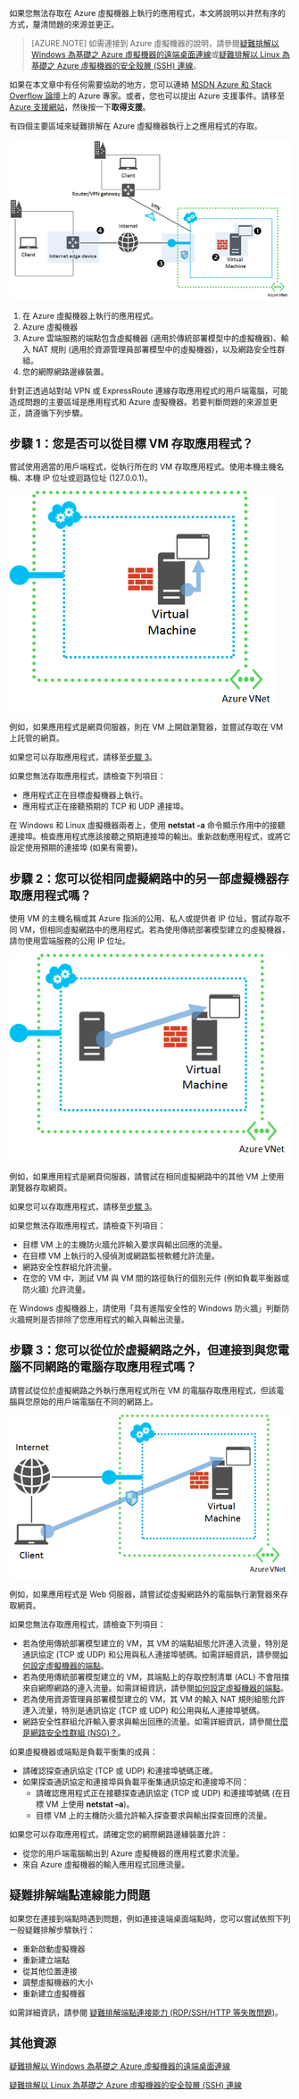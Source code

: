 


如果您無法存取在 Azure 虛擬機器上執行的應用程式，本文將說明以井然有序的方式，釐清問題的來源並更正。

> [AZURE.NOTE]  如需連接到 Azure 虛擬機器的說明，請參閱[疑難排解以 Windows 為基礎之 Azure 虛擬機器的遠端桌面連線](../articles/virtual-machines/virtual-machines-windows-troubleshoot-rdp-connection.md)或[疑難排解以 Linux 為基礎之 Azure 虛擬機器的安全殼層 (SSH) 連線](../articles/virtual-machines/virtual-machines-linux-troubleshoot-ssh-connection.md)。

如果在本文章中有任何需要協助的地方，您可以連絡 [MSDN Azure 和 Stack Overflow 論壇](https://azure.microsoft.com/support/forums/)上的 Azure 專家。或者，您也可以提出 Azure 支援事件。請移至 [Azure 支援網站](https://azure.microsoft.com/support/options/)，然後按一下**取得支援**。


有四個主要區域來疑難排解在 Azure 虛擬機器執行上之應用程式的存取。

![](./media/virtual-machines-common-troubleshoot-app-connection/tshoot_app_access1.png)

1.	在 Azure 虛擬機器上執行的應用程式。
2.	Azure 虛擬機器
3.	Azure 雲端服務的端點包含虛擬機器 (適用於傳統部署模型中的虛擬機器)、輸入 NAT 規則 (適用於資源管理員部署模型中的虛擬機器)，以及網路安全性群組。
4.	您的網際網路邊緣裝置。

針對正透過站對站 VPN 或 ExpressRoute 連線存取應用程式的用戶端電腦，可能造成問題的主要區域是應用程式和 Azure 虛擬機器。若要判斷問題的來源並更正，請遵循下列步驟。

## 步驟 1：您是否可以從目標 VM 存取應用程式？

嘗試使用適當的用戶端程式，從執行所在的 VM 存取應用程式。使用本機主機名稱、本機 IP 位址或迴路位址 (127.0.0.1)。

![](./media/virtual-machines-common-troubleshoot-app-connection/tshoot_app_access2.png)

例如，如果應用程式是網頁伺服器，則在 VM 上開啟瀏覽器，並嘗試存取在 VM 上託管的網頁。

如果您可以存取應用程式，請移至[步驟 3](#step2)。

如果您無法存取應用程式，請檢查下列項目：

- 應用程式正在目標虛擬機器上執行。
- 應用程式正在接聽預期的 TCP 和 UDP 連接埠。

在 Windows 和 Linux 虛擬機器兩者上，使用 **netstat -a** 命令顯示作用中的接聽連接埠。檢查應用程式應該接聽之預期連接埠的輸出。重新啟動應用程式，或將它設定使用預期的連接埠 (如果有需要)。

## <a id="step2"></a>步驟 2：您可以從相同虛擬網路中的另一部虛擬機器存取應用程式嗎？

使用 VM 的主機名稱或其 Azure 指派的公用、私人或提供者 IP 位址，嘗試存取不同 VM，但相同虛擬網路中的應用程式。若為使用傳統部署模型建立的虛擬機器，請勿使用雲端服務的公用 IP 位址。

![](./media/virtual-machines-common-troubleshoot-app-connection/tshoot_app_access3.png)

例如，如果應用程式是網頁伺服器，請嘗試在相同虛擬網路中的其他 VM 上使用瀏覽器存取網頁。

如果您可以存取應用程式，請移至[步驟 3](#step3)。

如果您無法存取應用程式，請檢查下列項目：

- 目標 VM 上的主機防火牆允許輸入要求與輸出回應的流量。
- 在目標 VM 上執行的入侵偵測或網路監視軟體允許流量。
- 網路安全性群組允許流量。
- 在您的 VM 中，測試 VM 與 VM 間的路徑執行的個別元件 (例如負載平衡器或防火牆) 允許流量。

在 Windows 虛擬機器上，請使用「具有進階安全性的 Windows 防火牆」判斷防火牆規則是否排除了您應用程式的輸入與輸出流量。

## <a id="step3"></a>步驟 3：您可以從位於虛擬網路之外，但連接到與您電腦不同網路的電腦存取應用程式嗎？

請嘗試從位於虛擬網路之外執行應用程式所在 VM 的電腦存取應用程式，但該電腦與您原始的用戶端電腦在不同的網路上。

![](./media/virtual-machines-common-troubleshoot-app-connection/tshoot_app_access4.png)

例如，如果應用程式是 Web 伺服器，請嘗試從虛擬網路外的電腦執行瀏覽器來存取網頁。

如果您無法存取應用程式，請檢查下列項目：

- 若為使用傳統部署模型建立的 VM，其 VM 的端點組態允許連入流量，特別是通訊協定 (TCP 或 UDP) 和公用與私人連接埠號碼。如需詳細資訊，請參閱[如何設定虛擬機器的端點](../articles/virtual-machines/virtual-machines-windows-classic-setup-endpoints.md)。
- 若為使用傳統部署模型建立的 VM，其端點上的存取控制清單 (ACL) 不會阻擋來自網際網路的連入流量。如需詳細資訊，請參閱[如何設定虛擬機器的端點](../articles/virtual-machines/virtual-machines-windows-classic-setup-endpoints.md)。
- 若為使用資源管理員部署模型建立的 VM，其 VM 的輸入 NAT 規則組態允許連入流量，特別是通訊協定 (TCP 或 UDP) 和公用與私人連接埠號碼。
- 網路安全性群組允許輸入要求與輸出回應的流量。如需詳細資訊，請參閱[什麼是網路安全性群組 (NSG)？](../articles/virtual-network/virtual-networks-nsg.md)。

如果虛擬機器或端點是負載平衡集的成員：

- 請確認探查通訊協定 (TCP 或 UDP) 和連接埠號碼正確。
- 如果探查通訊協定和連接埠與負載平衡集通訊協定和連接埠不同：
	- 請確認應用程式正在接聽探查通訊協定 (TCP 或 UDP) 和連接埠號碼 (在目標 VM 上使用 **netstat –a**)。
	- 目標 VM 上的主機防火牆允許輸入探查要求與輸出探查回應的流量。

如果您可以存取應用程式，請確定您的網際網路邊緣裝置允許：

- 從您的用戶端電腦輸出到 Azure 虛擬機器的應用程式要求流量。
- 來自 Azure 虛擬機器的輸入應用程式回應流量。

## 疑難排解端點連線能力問題

如果您在連接到端點時遇到問題，例如連接遠端桌面端點時，您可以嘗試依照下列一般疑難排解步驟執行：

- 重新啟動虛擬機器
- 重新建立端點
- 從其他位置連接
- 調整虛擬機器的大小
- 重新建立虛擬機器

如需詳細資訊，請參閱 [疑難排解端點連接能力 (RDP/SSH/HTTP 等失敗問題)](https://social.msdn.microsoft.com/Forums/azure/zh-TW/538a8f18-7c1f-4d6e-b81c-70c00e25c93d/troubleshooting-endpoint-connectivity-rdpsshhttp-etc-failures?forum=WAVirtualMachinesforWindows)。



## 其他資源

[疑難排解以 Windows 為基礎之 Azure 虛擬機器的遠端桌面連線](../articles/virtual-machines/virtual-machines-windows-troubleshoot-rdp-connection.md)

[疑難排解以 Linux 為基礎之 Azure 虛擬機器的安全殼層 (SSH) 連線](../articles/virtual-machines/virtual-machines-linux-troubleshoot-ssh-connection.md)

<!---HONumber=AcomDC_0420_2016-->